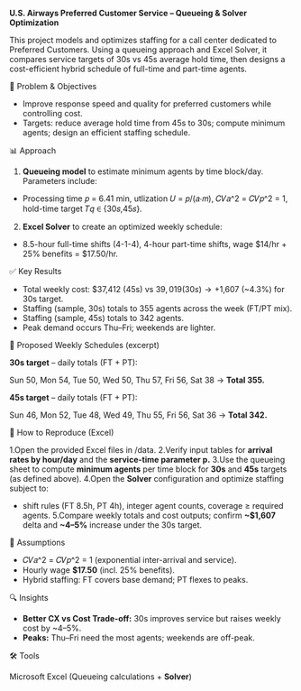 **U.S. Airways Preferred Customer Service – Queueing & Solver Optimization**

This project models and optimizes staffing for a call center dedicated to Preferred Customers. Using a queueing approach and Excel Solver, it compares service targets of 30s vs 45s average hold time, then designs a cost-efficient hybrid schedule of full-time and part-time agents.

🧭 Problem & Objectives

- Improve response speed and quality for preferred customers while controlling cost. 
- Targets: reduce average hold time from 45s to 30s; compute minimum agents; design an efficient staffing schedule. 

📊 Approach

1. **Queueing model** to estimate minimum agents by time block/day. Parameters include:
- Processing time 𝑝 = 6.41 min, utlization 𝑈 = 𝑝/(𝑎⋅𝑚), 𝐶𝑉𝑎^2 = 𝐶𝑉𝑝^2 = 1, hold-time target 𝑇𝑞 ∈ {30𝑠,45𝑠}.
2. **Excel Solver** to create an optimized weekly schedule:
- 8.5-hour full-time shifts (4-1-4), 4-hour part-time shifts, wage $14/hr + 25% benefits = $17.50/hr. 

✅ Key Results

- Total weekly cost: $37,412 (45s) vs $39,019 (30s) → +$1,607 (~4.3%) for 30s target. 
- Staffing (sample, 30s) totals to 355 agents across the week (FT/PT mix). 
- Staffing (sample, 45s) totals to 342 agents. 
- Peak demand occurs Thu–Fri; weekends are lighter. 

📅 Proposed Weekly Schedules (excerpt)

**30s target** – daily totals (FT + PT):

Sun 50, Mon 54, Tue 50, Wed 50, Thu 57, Fri 56, Sat 38 → **Total 355.** 

**45s target** – daily totals (FT + PT):

Sun 46, Mon 52, Tue 48, Wed 49, Thu 55, Fri 56, Sat 36 → **Total 342.**

🔁 How to Reproduce (Excel)

1.Open the provided Excel files in /data.
2.Verify input tables for **arrival rates by hour/day** and the **service-time parameter p.**
3.Use the queueing sheet to compute **minimum agents** per time block for **30s** and **45s** targets (as defined above). 
4.Open the **Solver** configuration and optimize staffing subject to:
- shift rules (FT 8.5h, PT 4h), integer agent counts, coverage ≥ required agents. 
5.Compare weekly totals and cost outputs; confirm **~$1,607** delta and **~4–5%** increase under the 30s target. 

🧠 Assumptions

- 𝐶𝑉𝑎^2 = 𝐶𝑉𝑝^2 = 1 (exponential inter-arrival and service).
- Hourly wage **$17.50** (incl. 25% benefits).
- Hybrid staffing: FT covers base demand; PT flexes to peaks. 

🔍 Insights

- **Better CX vs Cost Trade-off:** 30s improves service but raises weekly cost by ~4–5%. 
- **Peaks:** Thu–Fri need the most agents; weekends are off-peak. 

🛠️ Tools

Microsoft Excel (Queueing calculations + **Solver**)
